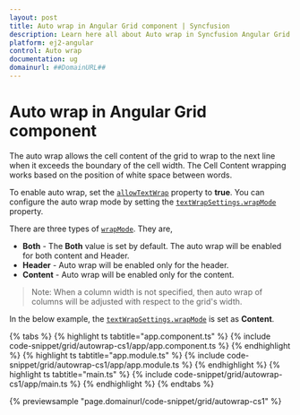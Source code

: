 ```yaml
---
layout: post
title: Auto wrap in Angular Grid component | Syncfusion
description: Learn here all about Auto wrap in Syncfusion Angular Grid component of Syncfusion Essential JS 2 and more.
platform: ej2-angular
control: Auto wrap 
documentation: ug
domainurl: ##DomainURL##
---
```


# Auto wrap in Angular Grid component

The auto wrap allows the cell content of the grid to wrap to the next line when it exceeds the boundary of the cell width. The Cell Content wrapping works based on the position of white space between words.

To enable auto wrap, set the [`allowTextWrap`](https://ej2.syncfusion.com/angular/documentation/api/grid/#allowtextwrap) property to **true**. You can configure the auto wrap mode by setting the [`textWrapSettings.wrapMode`](https://ej2.syncfusion.com/angular/documentation/api/grid/textWrapSettings/#wrapmode) property.

There are three types of [`wrapMode`](https://ej2.syncfusion.com/angular/documentation/api/grid/textWrapSettings/#wrapmode). They are,

* **Both** - The **Both** value is set by default. The auto wrap will be enabled for both content and Header.
* **Header** - Auto wrap will be enabled only for the header.
* **Content** - Auto wrap will be enabled only for the content.

>Note: When a column width is not specified, then auto wrap of columns will be adjusted with respect to the grid's width.

In the below example, the [`textWrapSettings.wrapMode`](https://ej2.syncfusion.com/angular/documentation/api/grid/textWrapSettings/#wrapmode) is set as **Content**.

{% tabs %}
{% highlight ts tabtitle="app.component.ts" %}
{% include code-snippet/grid/autowrap-cs1/app/app.component.ts %}
{% endhighlight %}
{% highlight ts tabtitle="app.module.ts" %}
{% include code-snippet/grid/autowrap-cs1/app/app.module.ts %}
{% endhighlight %}
{% highlight ts tabtitle="main.ts" %}
{% include code-snippet/grid/autowrap-cs1/app/main.ts %}
{% endhighlight %}
{% endtabs %}
  
{% previewsample "page.domainurl/code-snippet/grid/autowrap-cs1" %}